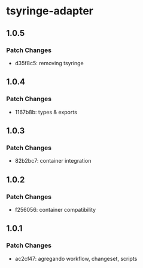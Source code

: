 # tsyringe-adapter

## 1.0.5

### Patch Changes

- d35f8c5: removing tsyringe

## 1.0.4

### Patch Changes

- 1167b8b: types & exports

## 1.0.3

### Patch Changes

- 82b2bc7: container integration

## 1.0.2

### Patch Changes

- f256056: container compatibility

## 1.0.1

### Patch Changes

- ac2cf47: agregando workflow, changeset, scripts
